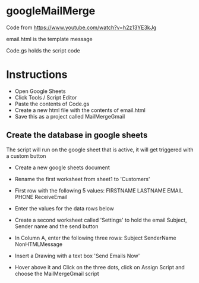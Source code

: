 # googleMailMerge


Code from
https://www.youtube.com/watch?v=h2z13YE3kJg


email.html is the template message

Code.gs holds the script code

# Instructions

* Open Google Sheets
* Click Tools / Script Editor
* Paste the contents of Code.gs
* Create a new html file with the contents of email.html
* Save this as a project called MailMergeGmail

## Create the database in google sheets

The script will run on the google sheet that is active, it will get triggered with a custom button

* Create a new google sheets document
* Rename the first worksheet from sheet1 to 'Customers'
* First row with the following 5 values: FIRSTNAME	LASTNAME	EMAIL	PHONE	ReceiveEmail
* Enter the values for the data rows below

* Create a second worksheet called 'Settings' to hold the email Subject, Sender name and the send button
* In Column A, enter the following three rows: Subject SenderName NonHTMLMessage
* Insert a Drawing with a text box 'Send Emails Now'
* Hover above it and Click on the three dots, click on Assign Script and choose the MailMergeGmail script
